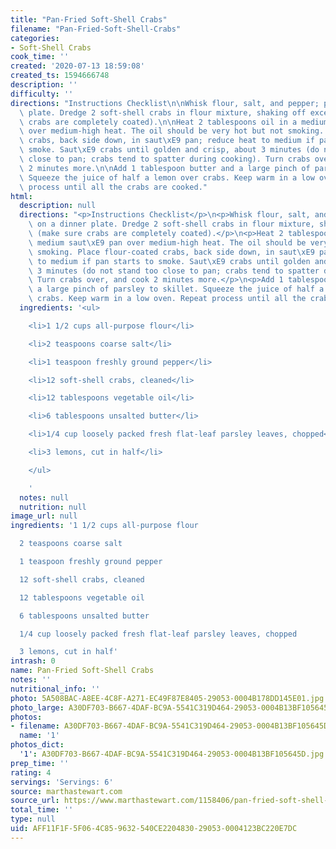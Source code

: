 ```yaml
---
title: "Pan-Fried Soft-Shell Crabs"
filename: "Pan-Fried-Soft-Shell-Crabs"
categories:
- Soft-Shell Crabs
cook_time: ''
created: '2020-07-13 18:59:08'
created_ts: 1594666748
description: ''
difficulty: ''
directions: "Instructions Checklist\n\nWhisk flour, salt, and pepper; place on a dinner\
  \ plate. Dredge 2 soft-shell crabs in flour mixture, shaking off excess (make sure\
  \ crabs are completely coated).\n\nHeat 2 tablespoons oil in a medium saut\xE9 pan\
  \ over medium-high heat. The oil should be very hot but not smoking. Place flour-coated\
  \ crabs, back side down, in saut\xE9 pan; reduce heat to medium if pan starts to\
  \ smoke. Saut\xE9 crabs until golden and crisp, about 3 minutes (do not stand too\
  \ close to pan; crabs tend to spatter during cooking). Turn crabs over, and cook\
  \ 2 minutes more.\n\nAdd 1 tablespoon butter and a large pinch of parsley to skillet.\
  \ Squeeze the juice of half a lemon over crabs. Keep warm in a low oven. Repeat\
  \ process until all the crabs are cooked."
html:
  description: null
  directions: "<p>Instructions Checklist</p>\n<p>Whisk flour, salt, and pepper; place\
    \ on a dinner plate. Dredge 2 soft-shell crabs in flour mixture, shaking off excess\
    \ (make sure crabs are completely coated).</p>\n<p>Heat 2 tablespoons oil in a\
    \ medium saut\xE9 pan over medium-high heat. The oil should be very hot but not\
    \ smoking. Place flour-coated crabs, back side down, in saut\xE9 pan; reduce heat\
    \ to medium if pan starts to smoke. Saut\xE9 crabs until golden and crisp, about\
    \ 3 minutes (do not stand too close to pan; crabs tend to spatter during cooking).\
    \ Turn crabs over, and cook 2 minutes more.</p>\n<p>Add 1 tablespoon butter and\
    \ a large pinch of parsley to skillet. Squeeze the juice of half a lemon over\
    \ crabs. Keep warm in a low oven. Repeat process until all the crabs are cooked.</p>\n"
  ingredients: '<ul>

    <li>1 1/2 cups all-purpose flour</li>

    <li>2 teaspoons coarse salt</li>

    <li>1 teaspoon freshly ground pepper</li>

    <li>12 soft-shell crabs, cleaned</li>

    <li>12 tablespoons vegetable oil</li>

    <li>6 tablespoons unsalted butter</li>

    <li>1/4 cup loosely packed fresh flat-leaf parsley leaves, chopped</li>

    <li>3 lemons, cut in half</li>

    </ul>

    '
  notes: null
  nutrition: null
image_url: null
ingredients: '1 1/2 cups all-purpose flour

  2 teaspoons coarse salt

  1 teaspoon freshly ground pepper

  12 soft-shell crabs, cleaned

  12 tablespoons vegetable oil

  6 tablespoons unsalted butter

  1/4 cup loosely packed fresh flat-leaf parsley leaves, chopped

  3 lemons, cut in half'
intrash: 0
name: Pan-Fried Soft-Shell Crabs
notes: ''
nutritional_info: ''
photo: 5A508BAC-A8EE-4C8F-A271-EC49F87E8405-29053-0004B178DD145E01.jpg
photo_large: A30DF703-B667-4DAF-BC9A-5541C319D464-29053-0004B13BF105645D.jpg
photos:
- filename: A30DF703-B667-4DAF-BC9A-5541C319D464-29053-0004B13BF105645D.jpg
  name: '1'
photos_dict:
  '1': A30DF703-B667-4DAF-BC9A-5541C319D464-29053-0004B13BF105645D.jpg
prep_time: ''
rating: 4
servings: 'Servings: 6'
source: marthastewart.com
source_url: https://www.marthastewart.com/1158406/pan-fried-soft-shell-crabs
total_time: ''
type: null
uid: AFF11F1F-5F06-4C85-9632-540CE2204830-29053-0004123BC220E7DC
---
```

